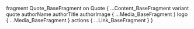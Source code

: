 fragment Quote_BaseFragment on Quote {
  ...Content_BaseFragment
  variant
  quote
  authorName
  authorTitle
  authorImage {
    ...Media_BaseFragment
  }
  logo {
    ...Media_BaseFragment
  }
  actions {
    ...Link_BaseFragment
  }
}
